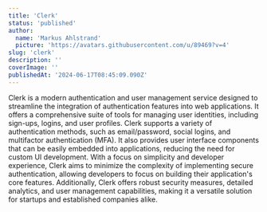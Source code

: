 ```yaml
---
title: 'Clerk'
status: 'published'
author:
  name: 'Markus Ahlstrand'
  picture: 'https://avatars.githubusercontent.com/u/89469?v=4'
slug: 'clerk'
description: ''
coverImage: ''
publishedAt: '2024-06-17T08:45:09.090Z'
---
```


Clerk is a modern authentication and user management service designed to streamline the integration of authentication features into web applications. It offers a comprehensive suite of tools for managing user identities, including sign-ups, logins, and user profiles. Clerk supports a variety of authentication methods, such as email/password, social logins, and multifactor authentication (MFA). It also provides user interface components that can be easily embedded into applications, reducing the need for custom UI development. With a focus on simplicity and developer experience, Clerk aims to minimize the complexity of implementing secure authentication, allowing developers to focus on building their application's core features. Additionally, Clerk offers robust security measures, detailed analytics, and user management capabilities, making it a versatile solution for startups and established companies alike.